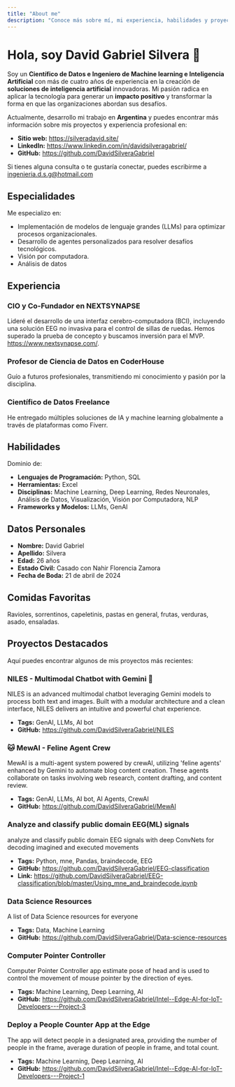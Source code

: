 ```yaml
---
title: "About me"
description: "Conoce más sobre mí, mi experiencia, habilidades y proyectos destacados."
---
```


# Hola, soy David Gabriel Silvera 👋

Soy un **Científico de Datos e Ingeniero de Machine learning e Inteligencia Artificial** con más de cuatro años de experiencia en la creación de **soluciones de inteligencia artificial** innovadoras. Mi pasión radica en aplicar la tecnología para generar un **impacto positivo** y transformar la forma en que las organizaciones abordan sus desafíos.

Actualmente, desarrollo mi trabajo en **Argentina** y puedes encontrar más información sobre mis proyectos y experiencia profesional en:

*   **Sitio web:** https://silveradavid.site/
*   **LinkedIn:** https://www.linkedin.com/in/davidsilveragabriel/
*   **GitHub:** https://github.com/DavidSilveraGabriel

Si tienes alguna consulta o te gustaría conectar, puedes escribirme a ingenieria.d.s.g@hotmail.com

## Especialidades

Me especializo en:

*   Implementación de modelos de lenguaje grandes (LLMs) para optimizar procesos organizacionales.
*   Desarrollo de agentes personalizados para resolver desafíos tecnológicos.
*   Visión por computadora.
*   Análisis de datos

## Experiencia

### CIO y Co-Fundador en NEXTSYNAPSE

Lideré el desarrollo de una interfaz cerebro-computadora (BCI), incluyendo una solución EEG no invasiva para el control de sillas de ruedas. Hemos superado la prueba de concepto y buscamos inversión para el MVP.
https://www.nextsynapse.com/.

### Profesor de Ciencia de Datos en CoderHouse

Guío a futuros profesionales, transmitiendo mi conocimiento y pasión por la disciplina.

### Científico de Datos Freelance

He entregado múltiples soluciones de IA y machine learning globalmente a través de plataformas como Fiverr.

## Habilidades

Dominio de:

*   **Lenguajes de Programación:** Python, SQL
*   **Herramientas:** Excel
*   **Disciplinas:** Machine Learning, Deep Learning, Redes Neuronales, Análisis de Datos, Visualización, Visión por Computadora, NLP
*   **Frameworks y Modelos:** LLMs, GenAI

## Datos Personales

*   **Nombre:** David Gabriel
*   **Apellido:** Silvera
*   **Edad:** 26 años
*   **Estado Civil:** Casado con Nahir Florencia Zamora
*   **Fecha de Boda:** 21 de abril de 2024

## Comidas Favoritas

Ravioles, sorrentinos, capeletinis, pastas en general, frutas, verduras, asado, ensaladas.

## Proyectos Destacados

Aquí puedes encontrar algunos de mis proyectos más recientes:

### NILES - Multimodal Chatbot with Gemini 🤖

NILES is an advanced multimodal chatbot leveraging Gemini models to process both text and images. Built with a modular architecture and a clean interface, NILES delivers an intuitive and powerful chat experience.

*   **Tags:** GenAI, LLMs, AI bot
*   **GitHub:**  https://github.com/DavidSilveraGabriel/NILES 

### 🐱 MewAI - Feline Agent Crew

MewAI is a multi-agent system powered by crewAI, utilizing 'feline agents' enhanced by Gemini to automate blog content creation. These agents collaborate on tasks involving web research, content drafting, and content review.

*   **Tags:** GenAI, LLMs, AI bot, AI Agents, CrewAI
*   **GitHub:**  https://github.com/DavidSilveraGabriel/MewAI 

### Analyze and classify public domain EEG(ML) signals

analyze and classify public domain EEG signals with deep ConvNets for decoding imagined and executed movements

*   **Tags:** Python, mne, Pandas, braindecode, EEG
*   **GitHub:**  https://github.com/DavidSilveraGabriel/EEG-classification 
*   **Link:**  https://github.com/DavidSilveraGabriel/EEG-classification/blob/master/Using_mne_and_braindecode.ipynb 

### Data Science Resources

A list of Data Science resources for everyone

*   **Tags:** Data, Machine Learning
*   **GitHub:**   https://github.com/DavidSilveraGabriel/Data-science-resources 

### Computer Pointer Controller

Computer Pointer Controller app estimate pose of head and is used to control the movement of mouse pointer by the direction of eyes.

*   **Tags:** Machine Learning, Deep Learning, AI
*   **GitHub:**  https://github.com/DavidSilveraGabriel/Intel--Edge-AI-for-IoT-Developers---Project-3 

### Deploy a People Counter App at the Edge

The app will detect people in a designated area, providing the number of people in the frame, average duration of people in frame, and total count.

*   **Tags:** Machine Learning, Deep Learning, AI
*   **GitHub:**  https://github.com/DavidSilveraGabriel/Intel--Edge-AI-for-IoT-Developers---Project-1 